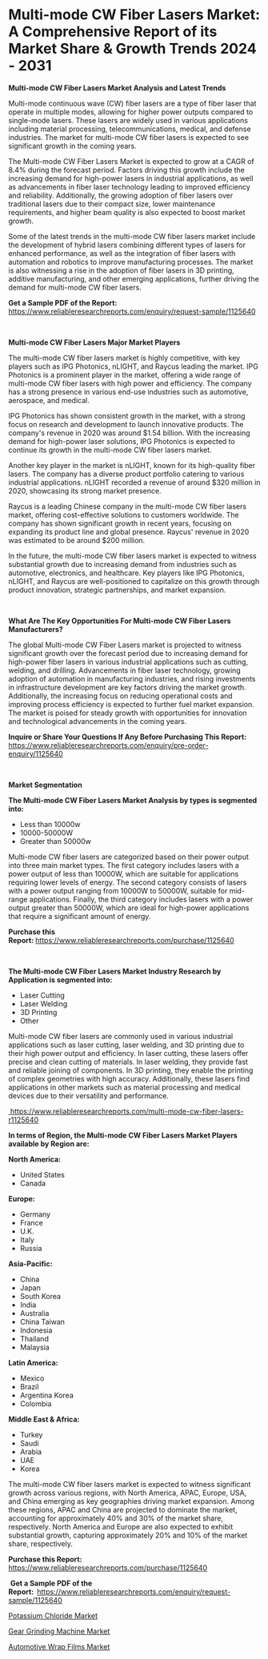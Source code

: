 <p><h1>Multi-mode CW Fiber Lasers Market: A Comprehensive Report of its Market Share & Growth Trends 2024 - 2031</h1></p><p><strong>Multi-mode CW Fiber Lasers Market Analysis and Latest Trends</strong></p>
<p><p>Multi-mode continuous wave (CW) fiber lasers are a type of fiber laser that operate in multiple modes, allowing for higher power outputs compared to single-mode lasers. These lasers are widely used in various applications including material processing, telecommunications, medical, and defense industries. The market for multi-mode CW fiber lasers is expected to see significant growth in the coming years.</p><p>The Multi-mode CW Fiber Lasers Market is expected to grow at a CAGR of 8.4% during the forecast period. Factors driving this growth include the increasing demand for high-power lasers in industrial applications, as well as advancements in fiber laser technology leading to improved efficiency and reliability. Additionally, the growing adoption of fiber lasers over traditional lasers due to their compact size, lower maintenance requirements, and higher beam quality is also expected to boost market growth.</p><p>Some of the latest trends in the multi-mode CW fiber lasers market include the development of hybrid lasers combining different types of lasers for enhanced performance, as well as the integration of fiber lasers with automation and robotics to improve manufacturing processes. The market is also witnessing a rise in the adoption of fiber lasers in 3D printing, additive manufacturing, and other emerging applications, further driving the demand for multi-mode CW fiber lasers.</p></p>
<p><strong>Get a Sample PDF of the Report:&nbsp;</strong> <a href="https://www.reliableresearchreports.com/enquiry/request-sample/1125640">https://www.reliableresearchreports.com/enquiry/request-sample/1125640</a></p>
<p>&nbsp;</p>
<p><strong>Multi-mode CW Fiber Lasers Major Market Players</strong></p>
<p><p>The multi-mode CW fiber lasers market is highly competitive, with key players such as IPG Photonics, nLIGHT, and Raycus leading the market. IPG Photonics is a prominent player in the market, offering a wide range of multi-mode CW fiber lasers with high power and efficiency. The company has a strong presence in various end-use industries such as automotive, aerospace, and medical.</p><p>IPG Photonics has shown consistent growth in the market, with a strong focus on research and development to launch innovative products. The company's revenue in 2020 was around $1.54 billion. With the increasing demand for high-power laser solutions, IPG Photonics is expected to continue its growth in the multi-mode CW fiber lasers market.</p><p>Another key player in the market is nLIGHT, known for its high-quality fiber lasers. The company has a diverse product portfolio catering to various industrial applications. nLIGHT recorded a revenue of around $320 million in 2020, showcasing its strong market presence.</p><p>Raycus is a leading Chinese company in the multi-mode CW fiber lasers market, offering cost-effective solutions to customers worldwide. The company has shown significant growth in recent years, focusing on expanding its product line and global presence. Raycus' revenue in 2020 was estimated to be around $200 million.</p><p>In the future, the multi-mode CW fiber lasers market is expected to witness substantial growth due to increasing demand from industries such as automotive, electronics, and healthcare. Key players like IPG Photonics, nLIGHT, and Raycus are well-positioned to capitalize on this growth through product innovation, strategic partnerships, and market expansion.</p></p>
<p>&nbsp;</p>
<p><strong>What Are The Key Opportunities For Multi-mode CW Fiber Lasers Manufacturers?</strong></p>
<p><p>The global Multi-mode CW Fiber Lasers market is projected to witness significant growth over the forecast period due to increasing demand for high-power fiber lasers in various industrial applications such as cutting, welding, and drilling. Advancements in fiber laser technology, growing adoption of automation in manufacturing industries, and rising investments in infrastructure development are key factors driving the market growth. Additionally, the increasing focus on reducing operational costs and improving process efficiency is expected to further fuel market expansion. The market is poised for steady growth with opportunities for innovation and technological advancements in the coming years.</p></p>
<p><strong>Inquire or Share Your Questions If Any Before Purchasing This Report:</strong> <a href="https://www.reliableresearchreports.com/enquiry/pre-order-enquiry/1125640">https://www.reliableresearchreports.com/enquiry/pre-order-enquiry/1125640</a></p>
<p>&nbsp;</p>
<p><strong>Market Segmentation</strong></p>
<p><strong>The Multi-mode CW Fiber Lasers Market Analysis by types is segmented into:</strong></p>
<p><ul><li>Less than 10000w</li><li>10000-50000W</li><li>Greater than 50000w</li></ul></p>
<p><p>Multi-mode CW fiber lasers are categorized based on their power output into three main market types. The first category includes lasers with a power output of less than 10000W, which are suitable for applications requiring lower levels of energy. The second category consists of lasers with a power output ranging from 10000W to 50000W, suitable for mid-range applications. Finally, the third category includes lasers with a power output greater than 50000W, which are ideal for high-power applications that require a significant amount of energy.</p></p>
<p><strong>Purchase this Report:&nbsp;</strong><a href="https://www.reliableresearchreports.com/purchase/1125640">https://www.reliableresearchreports.com/purchase/1125640</a></p>
<p>&nbsp;</p>
<p><strong>The Multi-mode CW Fiber Lasers Market Industry Research by Application is segmented into:</strong></p>
<p><ul><li>Laser Cutting</li><li>Laser Welding</li><li>3D Printing</li><li>Other</li></ul></p>
<p><p>Multi-mode CW fiber lasers are commonly used in various industrial applications such as laser cutting, laser welding, and 3D printing due to their high power output and efficiency. In laser cutting, these lasers offer precise and clean cutting of materials. In laser welding, they provide fast and reliable joining of components. In 3D printing, they enable the printing of complex geometries with high accuracy. Additionally, these lasers find applications in other markets such as material processing and medical devices due to their versatility and performance.</p></p>
<p><a href="https://www.reliableresearchreports.com/multi-mode-cw-fiber-lasers-r1125640">&nbsp;https://www.reliableresearchreports.com/multi-mode-cw-fiber-lasers-r1125640</a></p>
<p><strong>In terms of Region, the Multi-mode CW Fiber Lasers Market Players available by Region are:</strong></p>
<p>
    <p> <strong> North America: </strong>
        <ul>
            <li>United States</li>
            <li>Canada</li>
        </ul>
        </p> 
    <p> <strong> Europe: </strong>
        <ul>
            <li>Germany</li>
            <li>France</li>
            <li>U.K.</li>
            <li>Italy</li>
            <li>Russia</li>
        </ul>
        </p> 
    <p> <strong> Asia-Pacific: </strong>
        <ul>
            <li>China</li>
            <li>Japan</li>
            <li>South Korea</li>
            <li>India</li>
            <li>Australia</li>
            <li>China Taiwan</li>
            <li>Indonesia</li>
            <li>Thailand</li>
            <li>Malaysia</li>
        </ul>
        </p> 
    <p> <strong> Latin America: </strong>
        <ul>
            <li>Mexico</li>
            <li>Brazil</li>
            <li>Argentina Korea</li>
            <li>Colombia</li>
        </ul>
        </p> 
    <p> <strong> Middle East & Africa: </strong>
        <ul>
            <li>Turkey</li>
            <li>Saudi</li>
            <li>Arabia</li>
            <li>UAE</li>
            <li>Korea</li>
        </ul>
    </p>
    </p>
<p><p>The multi-mode CW fiber lasers market is expected to witness significant growth across various regions, with North America, APAC, Europe, USA, and China emerging as key geographies driving market expansion. Among these regions, APAC and China are projected to dominate the market, accounting for approximately 40% and 30% of the market share, respectively. North America and Europe are also expected to exhibit substantial growth, capturing approximately 20% and 10% of the market share, respectively.</p></p>
<p><strong>Purchase this Report: </strong><a href="https://www.reliableresearchreports.com/purchase/1125640">https://www.reliableresearchreports.com/purchase/1125640</a></p>
<p>&nbsp;<strong>Get a Sample PDF of the Report:&nbsp;&nbsp;</strong><a href="https://www.reliableresearchreports.com/enquiry/request-sample/1125640">https://www.reliableresearchreports.com/enquiry/request-sample/1125640</a></p>
<p><strong></strong></p>
<p><p><a href="https://gamy-alyssum-396.notion.site/Potassium-Chloride-Market-Research-Report-Its-History-and-Forecast-2024-to-2031-1370daafede74a8d88a765356a76f1b5">Potassium Chloride Market</a></p><p><a href="https://boundless-drawbridge-702.notion.site/Gear-Grinding-Machine-Market-Trends-Forecast-and-Competitive-Analysis-to-2031-ab76cd515db74b02a2304140d6f65a32">Gear Grinding Machine Market</a></p><p><a href="https://natural-crush-b99.notion.site/Automotive-Wrap-Films-Market-Comprehensive-Assessment-by-Type-Application-and-Geography-d9f8b4a5d3504b4f8c7878d0dd84b529">Automotive Wrap Films Market</a></p></p>